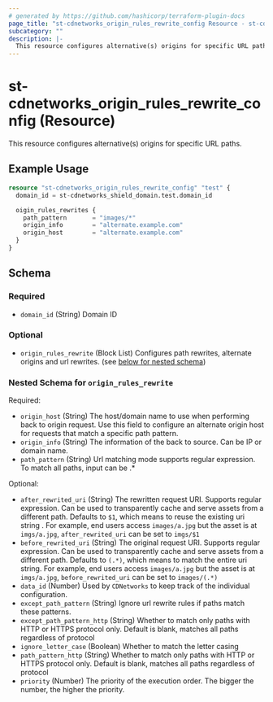 ```yaml
---
# generated by https://github.com/hashicorp/terraform-plugin-docs
page_title: "st-cdnetworks_origin_rules_rewrite_config Resource - st-cdnetworks"
subcategory: ""
description: |-
  This resource configures alternative(s) origins for specific URL paths.
---
```


# st-cdnetworks_origin_rules_rewrite_config (Resource)

This resource configures alternative(s) origins for specific URL paths.

## Example Usage

```terraform
resource "st-cdnetworks_origin_rules_rewrite_config" "test" {
  domain_id = st-cdnetworks_shield_domain.test.domain_id

  oigin_rules_rewrites {
    path_pattern       = "images/*"
    origin_info        = "alternate.example.com"
    origin_host        = "alternate.example.com"
  }
}
```

<!-- schema generated by tfplugindocs -->
## Schema

### Required

- `domain_id` (String) Domain ID

### Optional

- `origin_rules_rewrite` (Block List) Configures path rewrites, alternate origins and url rewrites. (see [below for nested schema](#nestedblock--origin_rules_rewrite))

<a id="nestedblock--origin_rules_rewrite"></a>
### Nested Schema for `origin_rules_rewrite`

Required:

- `origin_host` (String) The host/domain name to use when performing back to origin request. Use this field to configure an alternate origin host for requests that match a specific path pattern.
- `origin_info` (String) The information of the back to source. Can be IP or domain name.
- `path_pattern` (String) Url matching mode supports regular expression. To match all paths, input can be .*

Optional:

- `after_rewrited_uri` (String) The rewritten request URI. Supports regular expression. Can be used to transparently cache and serve assets from a different path. Defaults to `$1`, which means to reuse the existing uri string . For example, end users access `images/a.jpg` but the asset is at `imgs/a.jpg`, `after_rewrited_uri` can be set to `imgs/$1`
- `before_rewrited_uri` (String) The original request URI. Supports regular expression. Can be used to transparently cache and serve assets from a different path. Defaults to `(.*)`, which means to match the entire uri string. For example, end users access `images/a.jpg` but the asset is at `imgs/a.jpg`, `before_rewrited_uri` can be set to `images/(.*)`
- `data_id` (Number) Used by `CDNetworks` to keep track of the individual configuration.
- `except_path_pattern` (String) Ignore url rewrite rules if paths match these patterns.
- `except_path_pattern_http` (String) Whether to match only paths with HTTP or HTTPS protocol only. Default is blank, matches all paths regardless of protocol
- `ignore_letter_case` (Boolean) Whether to match the letter casing
- `path_pattern_http` (String) Whether to match only paths with HTTP or HTTPS protocol only. Default is blank, matches all paths regardless of protocol
- `priority` (Number) The priority of the execution order. The bigger the number, the higher the priority.
